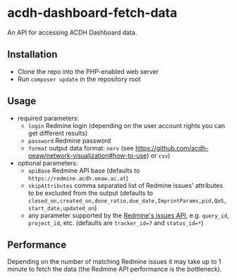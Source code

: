 # acdh-dashboard-fetch-data

An API for accessing ACDH Dashboard data.

## Installation

* Clone the repo into the PHP-enabled web server
* Run `composer update` in the repository root

## Usage

* required parameters:
    * `login` Redmine login (depending on the user account rights you can get different results)
    * `password` Redmine password
    * `format` output data format: `nerv` (see https://github.com/acdh-oeaw/network-visualization#how-to-use) or `csv`)
* optional parameters:
    * `apiBase` Redmine API base (defaults to `https://redmine.acdh.oeaw.ac.at`)
    * `skipAttributes` comma separated list of Redmine issues' attributes to be excluded from the output (defaults to `closed_on,created_on,done_ratio,due_date,ImprintParams,pid,QoS,start_date,updated_on`)
    * any parameter supported by the [Redmine's issues API](https://www.redmine.org/projects/redmine/wiki/Rest_Issues), e.g. `query_id`, `project_id`, etc. (defaults are `tracker_id=7` and `status_id=*`)

## Performance

Depending on the number of matching Redmine issues it may take up to 1 minute to fetch the data (the Redmine API performance is the bottleneck).


